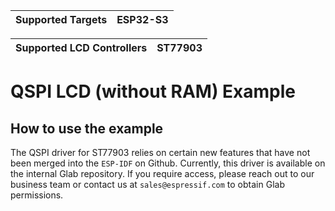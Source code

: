 | Supported Targets | ESP32-S3 |
| ----------------- | -------- |

| Supported LCD Controllers | ST77903 |
| ------------------------- | ------- |

# QSPI LCD (without RAM) Example

## How to use the example

The QSPI driver for ST77903 relies on certain new features that have not been merged into the `ESP-IDF` on Github. Currently, this driver is available on the internal Glab repository. If you require access, please reach out to our business team or contact us at `sales@espressif.com` to obtain Glab permissions.
